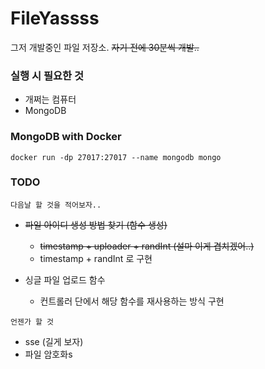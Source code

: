 # FileYassss
그저 개발중인 파일 저장소. ~~자기 전에 30분씩 개발..~~

### 실행 시 필요한 것
- 개쩌는 컴퓨터
- MongoDB

### MongoDB with Docker
```
docker run -dp 27017:27017 --name mongodb mongo
```

### TODO
`다음날 할 것을 적어보자..`

- ~~파일 아이디 생성 방법 찾기 (함수 생성)~~
  - ~~timestamp + uploader + randInt (설마 이게 겹치겠어..)~~
  - timestamp + randInt 로 구현
  
- 싱글 파일 업로드 함수
  - 컨트롤러 단에서 해당 함수를 재사용하는 방식 구현


`언젠가 할 것`
- sse (길게 보자)
- 파일 암호화s